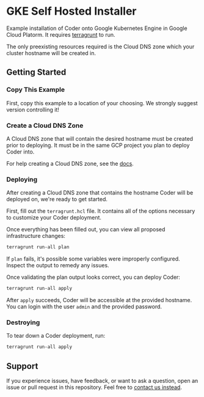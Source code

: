 # GKE Self Hosted Installer

Example installation of Coder onto Google Kubernetes Engine in Google Cloud
Platorm. It requires [terragrunt](https://terragrunt.gruntwork.io/) to run.

The only preexisting resources required is the Cloud DNS zone which your
cluster hostname will be created in.

## Getting Started

### Copy This Example

First, copy this example to a location of your choosing. We strongly suggest
version controlling it!

### Create a Cloud DNS Zone

A Cloud DNS zone that will contain the desired hostname must be created prior
to deploying. It must be in the same GCP project you plan to deploy Coder into.

For help creating a Cloud DNS zone, see the
[docs](https://cloud.google.com/dns/docs/zones).

### Deploying

After creating a Cloud DNS zone that contains the hostname Coder will be
deployed on, we're ready to get started.

First, fill out the `terragrunt.hcl` file. It contains all of the options
necessary to customize your Coder deployment.

Once everything has been filled out, you can view all proposed infrastructure
changes:

```bash
terragrunt run-all plan
```

If `plan` fails, it's possible some variables were improperly configured.
Inspect the output to remedy any issues.

Once validating the plan output looks correct, you can deploy Coder:

```bash
terragrunt run-all apply
```

After `apply` succeeds, Coder will be accessible at the provided hostname. You
can login with the user `admin` and the provided password.

### Destroying

To tear down a Coder deployment, run:

```bash
terragrunt run-all apply
```

## Support

If you experience issues, have feedback, or want to ask a question, open an
issue or pull request in this repository. Feel free to [contact us
instead](https://coder.com/contact).
